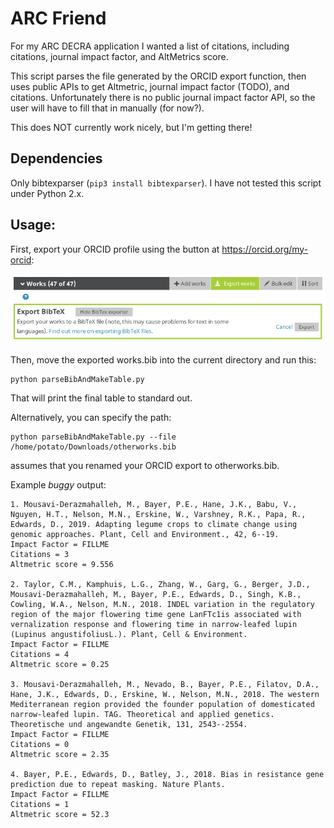 

# ARC Friend

For my ARC DECRA application I wanted a list of citations, including citations, journal impact factor, and AltMetrics score.

This script parses the file generated by the ORCID export function, then uses public APIs to get Altmetric, journal impact factor (TODO), and citations. Unfortunately there is no public journal impact factor API, so the user will have to fill that in manually (for now?).

This does NOT currently work nicely, but I'm getting there!

## Dependencies

Only bibtexparser (`pip3 install bibtexparser`). I have not tested this script under Python 2.x.

## Usage:

First, export your ORCID profile using the button at https://orcid.org/my-orcid:

![ORCID button](button.png)

Then, move the exported works.bib into the current directory and run this:

    python parseBibAndMakeTable.py

That will print the final table to standard out.

Alternatively, you can specify the path:

    python parseBibAndMakeTable.py --file /home/potato/Downloads/otherworks.bib

assumes that you renamed your ORCID export to otherworks.bib.

Example *buggy* output:

```
1. Mousavi-Derazmahalleh, M., Bayer, P.E., Hane, J.K., Babu, V., Nguyen, H.T., Nelson, M.N., Erskine, W., Varshney, R.K., Papa, R., Edwards, D., 2019. Adapting legume crops to climate change using genomic approaches. Plant, Cell and Environment., 42, 6--19.
Impact Factor = FILLME
Citations = 3
Altmetric score = 9.556

2. Taylor, C.M., Kamphuis, L.G., Zhang, W., Garg, G., Berger, J.D., Mousavi-Derazmahalleh, M., Bayer, P.E., Edwards, D., Singh, K.B., Cowling, W.A., Nelson, M.N., 2018. INDEL variation in the regulatory region of the major flowering time gene LanFTc1is associated with vernalization response and flowering time in narrow-leafed lupin (Lupinus angustifoliusL.). Plant, Cell & Environment.
Impact Factor = FILLME
Citations = 4
Altmetric score = 0.25

3. Mousavi-Derazmahalleh, M., Nevado, B., Bayer, P.E., Filatov, D.A., Hane, J.K., Edwards, D., Erskine, W., Nelson, M.N., 2018. The western Mediterranean region provided the founder population of domesticated narrow-leafed lupin. TAG. Theoretical and applied genetics. Theoretische und angewandte Genetik, 131, 2543--2554.
Impact Factor = FILLME
Citations = 0
Altmetric score = 2.35

4. Bayer, P.E., Edwards, D., Batley, J., 2018. Bias in resistance gene prediction due to repeat masking. Nature Plants.
Impact Factor = FILLME
Citations = 1
Altmetric score = 52.3
```
